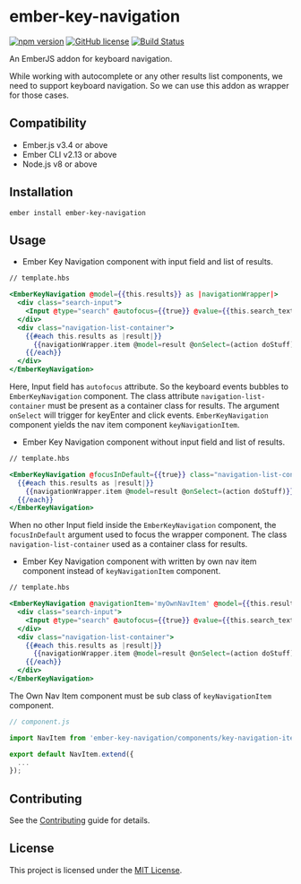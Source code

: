 # ember-key-navigation

[![npm version](https://badge.fury.io/js/ember-key-navigation.svg)](https://www.npmjs.com/package/ember-key-navigation)
[![GitHub license](https://img.shields.io/github/license/kishoreyuvan/ember-key-navigation.svg)](https://github.com/kishoreyuvan/ember-key-navigation/blob/master/LICENSE.md)
[![Build Status](https://travis-ci.com/kishoreyuvan/ember-key-navigation.svg?branch=master)](https://travis-ci.com/kishoreyuvan/ember-key-navigation)

An EmberJS addon for keyboard navigation.

While working with autocomplete or any other results list components, we need to support keyboard navigation. So we can use this addon as wrapper for those cases. 

Compatibility
------------------------------------------------------------------------------

* Ember.js v3.4 or above
* Ember CLI v2.13 or above
* Node.js v8 or above


Installation
------------------------------------------------------------------------------

```
ember install ember-key-navigation
```


Usage
------------------------------------------------------------------------------

* Ember Key Navigation component with input field and list of results.

``` handlebars
// template.hbs

<EmberKeyNavigation @model={{this.results}} as |navigationWrapper|>
  <div class="search-input">
    <Input @type="search" @autofocus={{true}} @value={{this.search_text}} @autocomplete="off" @placeholder="Search" />
  </div>
  <div class="navigation-list-container">
    {{#each this.results as |result|}}
      {{navigationWrapper.item @model=result @onSelect=(action doStuff)}}
    {{/each}}
  </div>    
</EmberKeyNavigation>

```
Here, Input field has `autofocus` attribute. So the keyboard events bubbles to `EmberKeyNavigation` component.
The class attribute `navigation-list-container` must be present as a container class for results.
The argument `onSelect` will trigger for keyEnter and click events.
`EmberKeyNavigation` component yields the nav item component `keyNavigationItem`.

* Ember Key Navigation component without input field and list of results.

``` handlebars
// template.hbs

<EmberKeyNavigation @focusInDefault={{true}} class="navigation-list-container" @model={{this.results}} as |navigationWrapper|>
  {{#each this.results as |result|}}
    {{navigationWrapper.item @model=result @onSelect=(action doStuff)}}
  {{/each}}    
</EmberKeyNavigation>

```
When no other Input field inside the `EmberKeyNavigation` component, the `focusInDefault` argument used to focus the wrapper component. 
The class `navigation-list-container` used as a container class for results.

* Ember Key Navigation component with written by own nav item component instead of `keyNavigationItem` component.

``` handlebars
// template.hbs

<EmberKeyNavigation @navigationItem='myOwnNavItem' @model={{this.results}} as |navigationWrapper|>
  <div class="search-input">
    <Input @type="search" @autofocus={{true}} @value={{this.search_text}} @autocomplete="off" @placeholder="Search" />
  </div>
  <div class="navigation-list-container">
    {{#each this.results as |result|}}
      {{navigationWrapper.item @model=result @onSelect=(action doStuff)}}
    {{/each}}
  </div>    
</EmberKeyNavigation>

```
The Own Nav Item component must be sub class of `keyNavigationItem` component.


``` js
// component.js

import NavItem from 'ember-key-navigation/components/key-navigation-item';

export default NavItem.extend({
  ...
});

```


Contributing
------------------------------------------------------------------------------

See the [Contributing](CONTRIBUTING.md) guide for details.


License
------------------------------------------------------------------------------

This project is licensed under the [MIT License](LICENSE.md).
